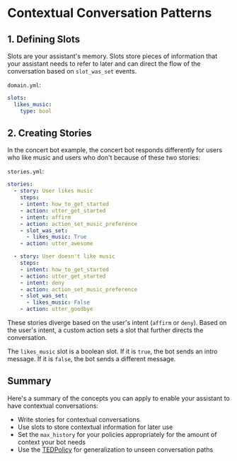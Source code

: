 # Contextual Conversation Patterns

## 1. Defining Slots

Slots are your assistant's memory. Slots store pieces of information that your assistant needs to refer to later and can direct the flow of the conversation based on `slot_was_set` events.

`domain.yml`:

```yml
slots:
  likes_music:
    type: bool
```

## 2. Creating Stories

In the concert bot example, the concert bot responds differently for users who like music and users who don't because of these two stories:

`stories.yml`:

```yml
stories:
  - story: User likes music
    steps:
    - intent: how_to_get_started
    - action: utter_get_started
    - intent: affirm
    - action: action_set_music_preference
    - slot_was_set:
      - likes_music: True
    - action: utter_awesome

  - story: User doesn't like music
    steps:
    - intent: how_to_get_started
    - action: utter_get_started
    - intent: deny
    - action: action_set_music_preference
    - slot_was_set:
      - likes_music: False
    - action: utter_goodbye
```

These stories diverge based on the user's intent (`affirm` or `deny`). Based on the user's intent, a custom action sets a slot that further directs the conversation.

The `likes_music` slot is a boolean slot. If it is `true`, the bot sends an intro message. If it is `false`, the bot sends a different message.


## Summary

Here's a summary of the concepts you can apply to enable your assistant to have contextual conversations:

- Write stories for contextual conversations
- Use slots to store contextual information for later use
- Set the `max_history` for your policies appropriately for the amount of context your bot needs
- Use the [TEDPolicy](https://blog.rasa.com/unpacking-the-ted-policy-in-rasa-open-source/) for generalization to unseen conversation paths
